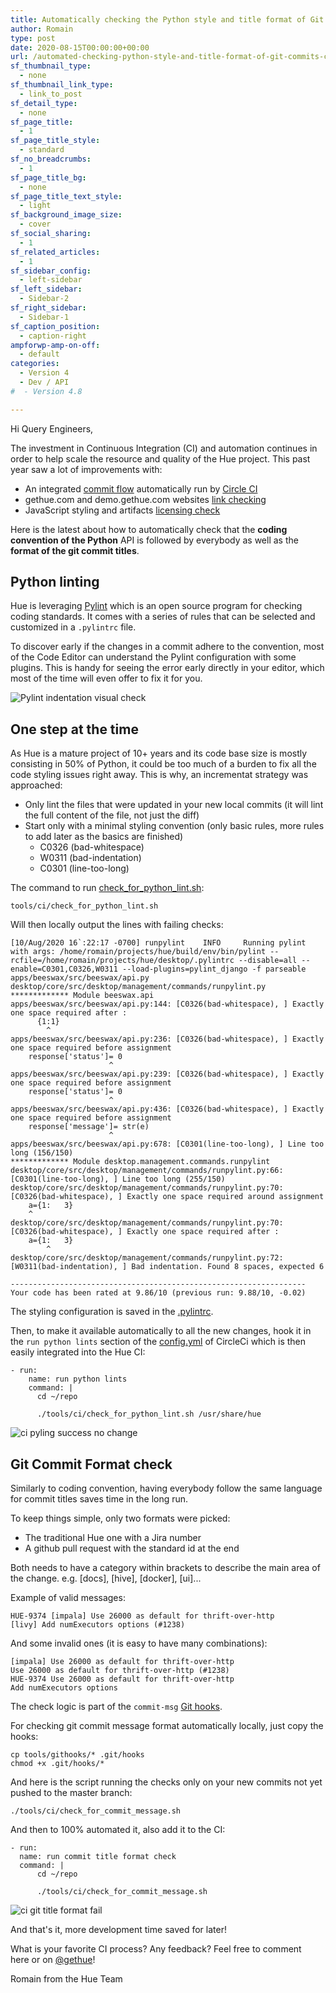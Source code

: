 ```yaml
---
title: Automatically checking the Python style and title format of Git commits
author: Romain
type: post
date: 2020-08-15T00:00:00+00:00
url: /automated-checking-python-style-and-title-format-of-git-commits-continuous-integration/
sf_thumbnail_type:
  - none
sf_thumbnail_link_type:
  - link_to_post
sf_detail_type:
  - none
sf_page_title:
  - 1
sf_page_title_style:
  - standard
sf_no_breadcrumbs:
  - 1
sf_page_title_bg:
  - none
sf_page_title_text_style:
  - light
sf_background_image_size:
  - cover
sf_social_sharing:
  - 1
sf_related_articles:
  - 1
sf_sidebar_config:
  - left-sidebar
sf_left_sidebar:
  - Sidebar-2
sf_right_sidebar:
  - Sidebar-1
sf_caption_position:
  - caption-right
ampforwp-amp-on-off:
  - default
categories:
  - Version 4
  - Dev / API
#  - Version 4.8

---
```


Hi Query Engineers,

The investment in Continuous Integration (CI) and automation continues in order to help scale the resource and quality of the Hue project. This past year saw a lot of improvements with:

* An integrated [commit flow](https://gethue.com/improving-the-developer-productivity-with-some-continuous-integration/) automatically run by [Circle CI](https://circleci.com/gh/cloudera/hue)
* gethue.com and demo.gethue.com websites [link checking](https://gethue.com/checking-dead-links-automatically-continuous-integration/)
* JavaScript styling and artifacts [licensing check](/automated-checking-javascript-licenses-absolute-paths-continuous-integration/)

Here is the latest about how to automatically check that the **coding convention of the Python** API is followed by everybody as well as the **format of the git commit titles**.

## Python linting

Hue is leveraging [Pylint](https://www.pylint.org/) which is an open source program for checking coding standards. It comes with a series of rules that can be selected and customized in a `.pylintrc` file.

To discover early if the changes in a commit adhere to the convention, most of the Code Editor can understand the Pylint configuration with some plugins. This is handy for seeing the error early directly in your editor, which most of the time will even offer to fix it for you.

![Pylint indentation visual check](https://cdn.gethue.com/uploads/2020/08/pylint-indent.png)

## One step at the time

As Hue is a mature project of 10+ years and its code base size is mostly consisting in 50% of Python, it could be too much of a burden to fix all the code styling issues right away. This is why, an incrementat strategy was approached:

* Only lint the files that were updated in your new local commits (it will lint the full content of the file, not just the diff)
* Start only with a minimal styling convention (only basic rules, more rules to add later as the basics are finished)
  * C0326 (bad-whitespace)
  * W0311 (bad-indentation)
  * C0301 (line-too-long)


The command to run [check_for_python_lint.sh](https://github.com/cloudera/hue/blob/master/tools/ci/check_for_python_lint.sh):

    tools/ci/check_for_python_lint.sh

Will then locally output the lines with failing checks:

    [10/Aug/2020 16`:22:17 -0700] runpylint    INFO     Running pylint with args: /home/romain/projects/hue/build/env/bin/pylint --rcfile=/home/romain/projects/hue/desktop/.pylintrc --disable=all --enable=C0301,C0326,W0311 --load-plugins=pylint_django -f parseable apps/beeswax/src/beeswax/api.py desktop/core/src/desktop/management/commands/runpylint.py
    ************* Module beeswax.api
    apps/beeswax/src/beeswax/api.py:144: [C0326(bad-whitespace), ] Exactly one space required after :
          {1:1}
            ^
    apps/beeswax/src/beeswax/api.py:236: [C0326(bad-whitespace), ] Exactly one space required before assignment
        response['status']= 0
                          ^
    apps/beeswax/src/beeswax/api.py:239: [C0326(bad-whitespace), ] Exactly one space required before assignment
        response['status']= 0
                          ^
    apps/beeswax/src/beeswax/api.py:436: [C0326(bad-whitespace), ] Exactly one space required before assignment
        response['message']= str(e)
                          ^
    apps/beeswax/src/beeswax/api.py:678: [C0301(line-too-long), ] Line too long (156/150)
    ************* Module desktop.management.commands.runpylint
    desktop/core/src/desktop/management/commands/runpylint.py:66: [C0301(line-too-long), ] Line too long (255/150)
    desktop/core/src/desktop/management/commands/runpylint.py:70: [C0326(bad-whitespace), ] Exactly one space required around assignment
        a={1:   3}
        ^
    desktop/core/src/desktop/management/commands/runpylint.py:70: [C0326(bad-whitespace), ] Exactly one space required after :
        a={1:   3}
            ^
    desktop/core/src/desktop/management/commands/runpylint.py:72: [W0311(bad-indentation), ] Bad indentation. Found 8 spaces, expected 6

    ------------------------------------------------------------------
    Your code has been rated at 9.86/10 (previous run: 9.88/10, -0.02)


The styling configuration is saved in the [.pylintrc](https://github.com/cloudera/hue/blob/master/.pylintrc).

Then, to make it available automatically to all the new changes, hook it in the `run python lints` section of the [config.yml](https://github.com/cloudera/hue/blob/master/.circleci/config.yml#L109) of CircleCi which is then easily integrated into the Hue CI:

    - run:
        name: run python lints
        command: |
          cd ~/repo

          ./tools/ci/check_for_python_lint.sh /usr/share/hue


![ci pyling success no change](https://cdn.gethue.com/uploads/2020/08/ci-pylint-success.png)

## Git Commit Format check

Similarly to coding convention, having everybody follow the same language for commit titles saves time in the long run.

To keep things simple, only two formats were picked:
* The traditional Hue one with a Jira number
* A github pull request with the standard id at the end

Both needs to have a category within brackets to describe the main area of the change. e.g. [docs], [hive], [docker], [ui]...

Example of valid messages:

    HUE-9374 [impala] Use 26000 as default for thrift-over-http
    [livy] Add numExecutors options (#1238)

And some invalid ones (it is easy to have many combinations):

    [impala] Use 26000 as default for thrift-over-http
    Use 26000 as default for thrift-over-http (#1238)
    HUE-9374 Use 26000 as default for thrift-over-http
    Add numExecutors options


The check logic is part of the `commit-msg` [Git hooks](https://github.com/cloudera/hue/blob/master/tools/githooks).

For checking git commit message format automatically locally, just copy the hooks:

    cp tools/githooks/* .git/hooks
    chmod +x .git/hooks/*

And here is the script running the checks only on your new commits not yet pushed to the master branch:

    ./tools/ci/check_for_commit_message.sh

And then to 100% automated it, also add it to the CI:

    - run:
      name: run commit title format check
      command: |
          cd ~/repo

          ./tools/ci/check_for_commit_message.sh

![ci git title format fail](https://cdn.gethue.com/uploads/2020/08/ci-commit-format-check-fail.png)


And that's it, more development time saved for later!

What is your favorite CI process? Any feedback? Feel free to comment here or on [@gethue](https://twitter.com/gethue)!

Romain from the Hue Team
